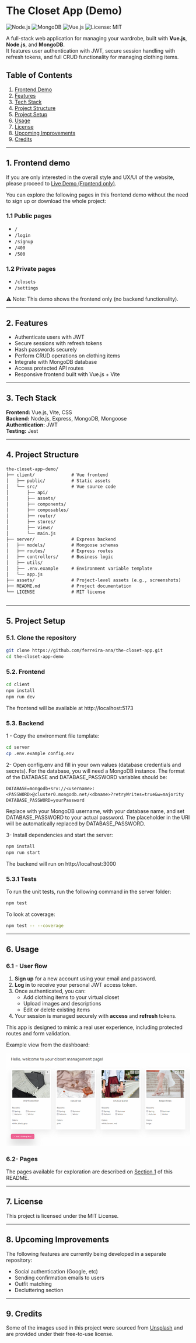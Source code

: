 # The Closet App (Demo)

![Node.js](https://img.shields.io/badge/Node.js-20.x-green)
![MongoDB](https://img.shields.io/badge/MongoDB-6.x-blue?logo=mongodb)
![Vue.js](https://img.shields.io/badge/Vue.js-3.x-brightgreen)
![License: MIT](https://img.shields.io/badge/License-MIT-yellow)

A full-stack web application for managing your wardrobe, built with **Vue.js**, **Node.js**, and **MongoDB**.  
It features user authentication with JWT, secure session handling with refresh tokens, and full CRUD functionality for managing clothing items.

## Table of Contents

1. [Frontend Demo](#1-frontend-demo)
2. [Features](#2-features)
3. [Tech Stack](#3-tech-stack)
4. [Project Structure](#4-project-structure)
5. [Project Setup](#5-project-setup)
6. [Usage](#6-usage)
7. [License](#7-license)
8. [Upcoming Improvements](#8-upcoming-improvements)
9. [Credits](#9-credits)

---

## 1. Frontend demo

If you are only interested in the overall style and UX/UI of the website, please proceed to [Live Demo (Frontend only)](https://theclosetportfolioproject.netlify.app/).

You can explore the following pages in this frontend demo without the need to sign up or download the whole project:

### 1.1 Public pages

- `/`
- `/login`
- `/signup`
- `/400`
- `/500`

### 1.2 Private pages

- `/closets`
- `/settings`

⚠️ Note: This demo shows the frontend only (no backend functionality).

---

## 2. Features

- Authenticate users with JWT
- Secure sessions with refresh tokens
- Hash passwords securely
- Perform CRUD operations on clothing items
- Integrate with MongoDB database
- Access protected API routes
- Responsive frontend built with Vue.js + Vite

---

## 3. Tech Stack

**Frontend:** Vue.js, Vite, CSS  
**Backend:** Node.js, Express, MongoDB, Mongoose  
**Authentication:** JWT  
**Testing:** Jest

---

## 4. Project Structure

```plaintext
the-closet-app-demo/
├── client/              # Vue frontend
│   ├── public/          # Static assets
│   └── src/             # Vue source code
│       ├── api/
│       ├── assets/
│       ├── components/
│       ├── composables/
│       ├── router/
│       ├── stores/
│       ├── views/
│       └── main.js
├── server/              # Express backend
│   ├── models/          # Mongoose schemas
│   ├── routes/          # Express routes
│   ├── controllers/     # Business logic
│   ├── utils/
│   ├── .env.example     # Environment variable template
│   └── app.js
├── assets/              # Project-level assets (e.g., screenshots)
├── README.md            # Project documentation
└── LICENSE              # MIT license


```

---

## 5. Project Setup

### 5.1. Clone the repository

```sh
git clone https://github.com/ferreira-ana/the-closet-app.git
cd the-closet-app-demo
```

### 5.2. Frontend

```sh
cd client
npm install
npm run dev
```

The frontend will be available at http://localhost:5173

### 5.3. Backend

1 - Copy the environment file template:

```sh
cd server
cp .env.example config.env
```

2- Open config.env and fill in your own values (database credentials and secrets).
For the database, you will need a MongoDB instance.
The format of the DATABASE and DATABASE_PASSWORD variables should be:

```env
DATABASE=mongodb+srv://<username>:<PASSWORD>@cluster0.mongodb.net/<dbname>?retryWrites=true&w=majority
DATABASE_PASSWORD=yourPassword
```

Replace <username> with your MongoDB username, <dbname> with your database name, and set DATABASE_PASSWORD to your actual password. The <PASSWORD> placeholder in the URI will be automatically replaced by DATABASE_PASSWORD.

3- Install dependencies and start the server:

```sh
npm install
npm run start
```

The backend will run on http://localhost:3000

### 5.3.1 Tests

To run the unit tests, run the following command in the server folder:

```sh
npm test
```

To look at coverage:

```sh
npm test -- --coverage
```

---

## 6. Usage

### 6.1 - User flow

1. **Sign up** for a new account using your email and password.
2. **Log in** to receive your personal JWT access token.
3. Once authenticated, you can:
   - Add clothing items to your virtual closet
   - Upload images and descriptions
   - Edit or delete existing items
4. Your session is managed securely with **access** and **refresh** tokens.

This app is designed to mimic a real user experience, including protected routes and form validation.

Example view from the dashboard:

![App Screenshot](./assets/screenshot.png)

### 6.2- Pages

The pages available for exploration are described on [Section 1](#1-frontend-demo) of this README.

---

## 7. License

This project is licensed under the MIT License.

---

## 8. Upcoming Improvements

The following features are currently being developed in a separate repository:

- Social authentication (Google, etc)
- Sending confirmation emails to users
- Outfit matching
- Decluttering section

---

## 9. Credits

Some of the images used in this project were sourced from [Unsplash](https://unsplash.com/) and are provided under their free-to-use license.
